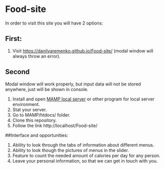 # Food-site
In order to visit this site you will have 2 options:

## First:

1. Visit https://danilyaremenko.github.io/Food-site/ (modal window will always throw an error).

## Second 

Modal window will work properly, but input data will not be stored anywhere, just will be shown in console. 

1. Install and open [MAMP local server](https://www.mamp.info/en/windows/) or other program for local server environment.
2. Stat your server.
3. Go to MAMP/htdocs/ folder.
4. Clone this repository.
5. Follow the link http://localhost/Food-site/

##Interface and opportunities:

1. Ability to look through the tabs of information about different menus.
2. Ability to look though the pictures of menus in the slider.
3. Feature to count the needed amount of calories per day for any person.
4. Leave your personal information, so that we can get in touch with you.
